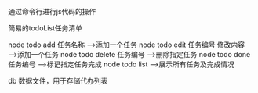 通过命令行进行js代码的操作

简易的todoList任务清单

node todo add 任务名称              ——>添加一个任务
node todo edit 任务编号 修改内容     ——>添加一个任务
node todo delete 任务编号           ——>删除指定任务
node todo done 任务编号             ——>标记指定任务完成
node todo list                     ——>展示所有任务及完成情况


db  数据文件，用于存储代办列表